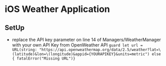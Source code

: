 # iOS Weather Application

## SetUp 
- replace the API key parameter on line 14 of Managers/WeatherManager with your own API Key from OpenWeather API
`guard let url = URL(string: "https://api.openweathermap.org/data/2.5/weather?lat=\(latitude)&lon=\(longitude)&appid={YOURAPIKEY}&units=metric") else { fatalError("Missing URL")}`

